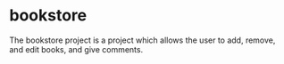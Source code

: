 # bookstore
The bookstore project is a project which allows the user to add, remove, and edit books, and give comments.
